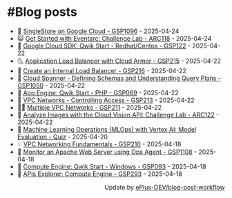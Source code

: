 # #Blog posts
<!-- BLOG-POST-LIST:START -->
- 🧰 [SingleStore on Google Cloud - GSP1096](https://eplus.dev/singlestore-on-google-cloud-gsp1096) - 2025-04-24
- 😺 [Get Started with Eventarc: Challenge Lab - ARC118](https://eplus.dev/get-started-with-eventarc-challenge-lab-arc118) - 2025-04-24
- 🗽 [Google Cloud SDK: Qwik Start - Redhat/Centos - GSP122](https://eplus.dev/google-cloud-sdk-qwik-start-redhatcentos-gsp122) - 2025-04-22
- 🌜 [Application Load Balancer with Cloud Armor - GSP215](https://eplus.dev/application-load-balancer-with-cloud-armor-gsp215) - 2025-04-22
- 📝 [Create an Internal Load Balancer - GSP216](https://eplus.dev/create-an-internal-load-balancer-gsp216) - 2025-04-22
- 🚀 [Cloud Spanner - Defining Schemas and Understanding Query Plans - GSP1050](https://eplus.dev/cloud-spanner-defining-schemas-and-understanding-query-plans-gsp1050) - 2025-04-22
- 💼 [App Engine: Qwik Start - PHP - GSP069](https://eplus.dev/app-engine-qwik-start-php-gsp069) - 2025-04-22
- 🦣 [VPC Networks - Controlling Access - GSP213](https://eplus.dev/vpc-networks-controlling-access-gsp213) - 2025-04-22
- 👨‍🏫 [Multiple VPC Networks - GSP211](https://eplus.dev/multiple-vpc-networks-gsp211) - 2025-04-22
- 🔭 [Analyze Images with the Cloud Vision API: Challenge Lab - ARC122](https://eplus.dev/analyze-images-with-the-cloud-vision-api-challenge-lab-arc122) - 2025-04-22
- 🤡 [Machine Learning Operations &lpar;MLOps&rpar; with Vertex AI: Model Evaluation - Quiz](https://eplus.dev/machine-learning-operations-mlops-with-vertex-ai-model-evaluation-quiz) - 2025-04-20
- 💡 [VPC Networking Fundamentals - GSP210](https://eplus.dev/vpc-networking-fundamentals-gsp210) - 2025-04-18
- 🦣 [Monitor an Apache Web Server using Ops Agent - GSP1108](https://eplus.dev/monitor-an-apache-web-server-using-ops-agent-gsp1108) - 2025-04-18
- 💪 [Compute Engine: Qwik Start - Windows - GSP093](https://eplus.dev/compute-engine-qwik-start-windows-gsp093) - 2025-04-18
- 🤡 [APIs Explorer: Compute Engine - GSP293](https://eplus.dev/apis-explorer-compute-engine-gsp293) - 2025-04-18<!-- BLOG-POST-LIST:END -->
<div align="right">
  Update by <a target="_blank"
    href="https://github.com/ePlus-DEV/blog-post-workflow">ePlus-DEV/blog-post-workflow</a>
</div>

